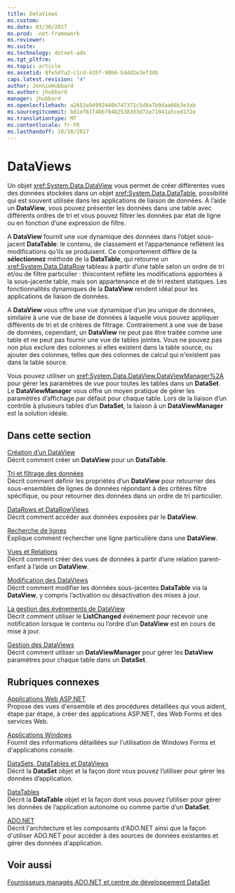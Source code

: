 ```yaml
---
title: DataViews
ms.custom: 
ms.date: 03/30/2017
ms.prod: .net-framework
ms.reviewer: 
ms.suite: 
ms.technology: dotnet-ado
ms.tgt_pltfrm: 
ms.topic: article
ms.assetid: 0fe5dfa2-c1cd-435f-90b6-b4dd2e3ef34b
caps.latest.revision: "4"
author: JennieHubbard
ms.author: jhubbard
manager: jhubbard
ms.openlocfilehash: a2653a94992440b747371c5d8a7b9daa66b3e3ab
ms.sourcegitcommit: bd1ef61f4bb794b25383d3d72e71041a5ced172e
ms.translationtype: MT
ms.contentlocale: fr-FR
ms.lasthandoff: 10/18/2017
---
```

# <a name="dataviews"></a>DataViews
Un objet <xref:System.Data.DataView> vous permet de créer différentes vues des données stockées dans un objet <xref:System.Data.DataTable>, possibilité qui est souvent utilisée dans les applications de liaison de données. À l’aide un **DataView**, vous pouvez présenter les données dans une table avec différents ordres de tri et vous pouvez filtrer les données par état de ligne ou en fonction d’une expression de filtre.  
  
 A **DataView** fournit une vue dynamique des données dans l’objet sous-jacent **DataTable**: le contenu, de classement et l’appartenance reflètent les modifications qu’ils se produisent. Ce comportement diffère de la **sélectionnez** méthode de la **DataTable**, qui retourne un <xref:System.Data.DataRow> tableau à partir d’une table selon un ordre de tri et/ou de filtre particulier : thiscontent reflète les modifications apportées à la sous-jacente table, mais son appartenance et de tri restent statiques. Les fonctionnalités dynamiques de la **DataView** rendent idéal pour les applications de liaison de données.  
  
 A **DataView** vous offre une vue dynamique d’un jeu unique de données, similaire à une vue de base de données à laquelle vous pouvez appliquer différents de tri et de critères de filtrage. Contrairement à une vue de base de données, cependant, un **DataView** ne peut pas être traitée comme une table et ne peut pas fournir une vue de tables jointes. Vous ne pouvez pas non plus exclure des colonnes si elles existent dans la table source, ou ajouter des colonnes, telles que des colonnes de calcul qui n'existent pas dans la table source.  
  
 Vous pouvez utiliser un <xref:System.Data.DataView.DataViewManager%2A> pour gérer les paramètres de vue pour toutes les tables dans un **DataSet**. Le **DataViewManager** vous offre un moyen pratique de gérer les paramètres d’affichage par défaut pour chaque table. Lors de la liaison d’un contrôle à plusieurs tables d’un **DataSet**, la liaison à un **DataViewManager** est la solution idéale.  
  
## <a name="in-this-section"></a>Dans cette section  
 [Création d’un DataView](../../../../../docs/framework/data/adonet/dataset-datatable-dataview/creating-a-dataview.md)  
 Décrit comment créer un **DataView** pour un **DataTable**.  
  
 [Tri et filtrage des données](../../../../../docs/framework/data/adonet/dataset-datatable-dataview/sorting-and-filtering-data.md)  
 Décrit comment définir les propriétés d’un **DataView** pour retourner des sous-ensembles de lignes de données répondant à des critères filtre spécifique, ou pour retourner des données dans un ordre de tri particulier.  
  
 [DataRows et DataRowViews](../../../../../docs/framework/data/adonet/dataset-datatable-dataview/datarows-and-datarowviews.md)  
 Décrit comment accéder aux données exposées par le **DataView**.  
  
 [Recherche de lignes](../../../../../docs/framework/data/adonet/dataset-datatable-dataview/finding-rows.md)  
 Explique comment rechercher une ligne particulière dans une **DataView**.  
  
 [Vues et Relations](../../../../../docs/framework/data/adonet/dataset-datatable-dataview/childviews-and-relations.md)  
 Décrit comment créer des vues de données à partir d’une relation parent-enfant à l’aide un **DataView**.  
  
 [Modification des DataViews](../../../../../docs/framework/data/adonet/dataset-datatable-dataview/modifying-dataviews.md)  
 Décrit comment modifier les données sous-jacentes **DataTable** via la **DataView**, y compris l’activation ou désactivation des mises à jour.  
  
 [La gestion des événements de DataView](../../../../../docs/framework/data/adonet/dataset-datatable-dataview/handling-dataview-events.md)  
 Décrit comment utiliser le **ListChanged** événement pour recevoir une notification lorsque le contenu ou l’ordre d’un **DataView** est en cours de mise à jour.  
  
 [Gestion des DataViews](../../../../../docs/framework/data/adonet/dataset-datatable-dataview/managing-dataviews.md)  
 Décrit comment utiliser un **DataViewManager** pour gérer les **DataView** paramètres pour chaque table dans un **DataSet**.  
  
## <a name="related-sections"></a>Rubriques connexes  
 [Applications Web ASP.NET](http://msdn.microsoft.com/en-us/a812d7b7-049e-4234-a4c2-6acf690301f6)  
 Propose des vues d'ensemble et des procédures détaillées qui vous aident, étape par étape, à créer des applications ASP.NET, des Web Forms et des services Web.  
  
 [Applications Windows](http://msdn.microsoft.com/en-us/a6bb2180-09b1-4738-b9fd-7fb05fc92f23)  
 Fournit des informations détaillées sur l'utilisation de Windows Forms et d'applications console.  
  
 [DataSets, DataTables et DataViews](../../../../../docs/framework/data/adonet/dataset-datatable-dataview/index.md)  
 Décrit la **DataSet** objet et la façon dont vous pouvez l’utiliser pour gérer les données d’application.  
  
 [DataTables](../../../../../docs/framework/data/adonet/dataset-datatable-dataview/datatables.md)  
 Décrit la **DataTable** objet et la façon dont vous pouvez l’utiliser pour gérer les données de l’application autonome ou comme partie d’un **DataSet**.  
  
 [ADO.NET](../../../../../docs/framework/data/adonet/index.md)  
 Décrit l'architecture et les composants d'ADO.NET ainsi que la façon d'utiliser ADO.NET pour accéder à des sources de données existantes et gérer des données d'application.  
  
## <a name="see-also"></a>Voir aussi  
 [Fournisseurs managés ADO.NET et centre de développement DataSet](http://go.microsoft.com/fwlink/?LinkId=217917)
